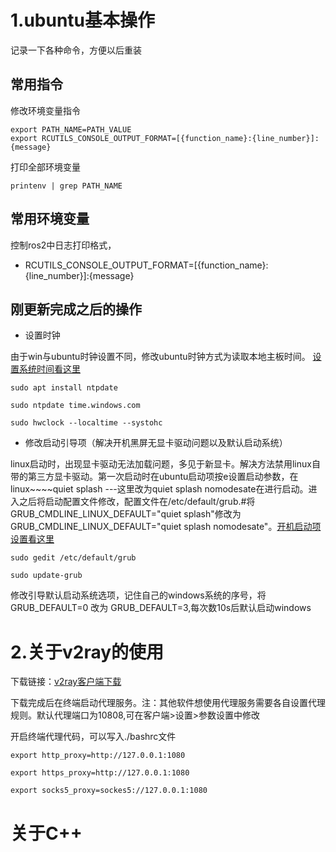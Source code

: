# 1.ubuntu基本操作
记录一下各种命令，方便以后重装
## 常用指令
修改环境变量指令
```
export PATH_NAME=PATH_VALUE
export RCUTILS_CONSOLE_OUTPUT_FORMAT=[{function_name}:{line_number}]:{message}
```
打印全部环境变量
```
printenv | grep PATH_NAME
```

## 常用环境变量
控制ros2中日志打印格式，

- RCUTILS_CONSOLE_OUTPUT_FORMAT=[{function_name}:{line_number}]:{message}
## 刚更新完成之后的操作

- 设置时钟

由于win与ubuntu时钟设置不同，修改ubuntu时钟方式为读取本地主板时间。
[设置系统时间看这里](https://www.bilibili.com/video/BV1554y1n7zv)

```
sudo apt install ntpdate
```
```
sudo ntpdate time.windows.com
```
```
sudo hwclock --localtime --systohc
```

- 修改启动引导项（解决开机黑屏无显卡驱动问题以及默认启动系统）

linux启动时，出现显卡驱动无法加载问题，多见于新显卡。解决方法禁用linux自带的第三方显卡驱动。第一次启动时在ubuntu启动项按e设置启动参数，在linux~~~~quiet splash ---这里改为quiet splash nomodesate在进行启动。进入之后将启动配置文件修改，配置文件在/etc/default/grub.#将GRUB_CMDLINE_LINUX_DEFAULT="quiet splash"修改为
GRUB_CMDLINE_LINUX_DEFAULT="quiet splash nomodesate"。[开机启动项设置看这里](https://www.bilibili.com/video/BV1554y1n7zv)
```
sudo gedit /etc/default/grub
```
```
sudo update-grub
```
修改引导默认启动系统选项，记住自己的windows系统的序号，将GRUB_DEFAULT=0 改为 GRUB_DEFAULT=3,每次数10s后默认启动windows

# 2.关于v2ray的使用
下载链接：[v2ray客户端下载](https://github.com/selierlin/Share-SSR-V2ray/wiki/Linux%E4%BD%BF%E7%94%A8SS)

下载完成后在终端启动代理服务。注：其他软件想使用代理服务需要各自设置代理规则。默认代理端口为10808,可在客户端>设置>参数设置中修改

开启终端代理代码，可以写入./bashrc文件
```
export http_proxy=http://127.0.0.1:1080
```
```
export https_proxy=http://127.0.0.1:1080
```
```
export socks5_proxy=sockes5://127.0.0.1:1080
```
# 关于C++